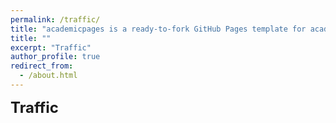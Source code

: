 ```yaml
---
permalink: /traffic/
title: "academicpages is a ready-to-fork GitHub Pages template for academic personal websites"
title: ""
excerpt: "Traffic"
author_profile: true
redirect_from:
  - /about.html
---
```

<p style="margin-bottom:10px;"><font size="5"><b>Traffic</b></font></p>

<script type="text/javascript" id="clustrmaps" src="//clustrmaps.com/map_v2.js?d=Qqhz0-BdyyED11hEBKUrrGm_EgsMT9ih1V0X9_cPoUY&cl=ffffff&w=a"></script>
